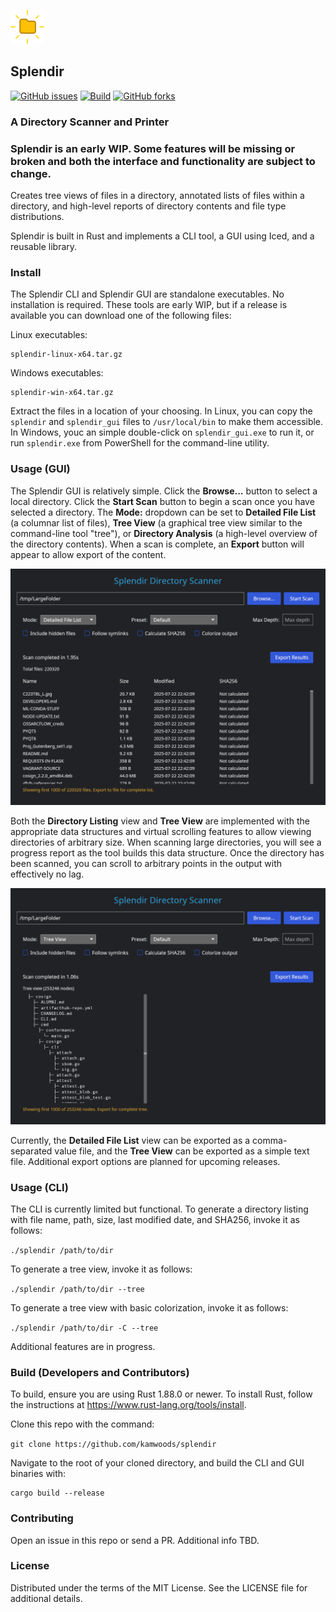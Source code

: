 ![Logo](https://github.com/kamwoods/splendir/blob/main/assets/splendir-logo-64.png)

## Splendir 

[![GitHub issues](https://img.shields.io/github/issues/kamwoods/splendir.svg)](https://github.com/kamwoods/splendir/issues)
[![Build](https://github.com/kamwoods/splendir/actions/workflows/rust.yml/badge.svg)](https://github.com/kamwoods/splendir/actions/workflows/rust.yml)
[![GitHub forks](https://img.shields.io/github/forks/kamwoods/splendir.svg)](https://github.com/kamwoods/splendir/network)

### A Directory Scanner and Printer

### Splendir is an early WIP. Some features will be missing or broken and both the interface and functionality are subject to change.

Creates tree views of files in a directory, annotated lists of files within a directory, and high-level reports of directory contents and file type distributions.

Splendir is built in Rust and implements a CLI tool, a GUI using Iced, and a reusable library.

### Install

The Splendir CLI and Splendir GUI are standalone executables. No installation is required. These tools are early WIP, but if a release is available you can download one of the following files:

Linux executables:
```
splendir-linux-x64.tar.gz
```

Windows executables:
```
splendir-win-x64.tar.gz
```

Extract the files in a location of your choosing. In Linux, you can copy the ```splendir``` and ```splendir_gui``` files to ```/usr/local/bin``` to make them accessible. In Windows, youc an simple double-click on ```splendir_gui.exe``` to run it, or run ```splendir.exe``` from PowerShell for the command-line utility.

### Usage (GUI)

The Splendir GUI is relatively simple. Click the **Browse...** button to select a local directory. Click the **Start Scan** button to begin a scan once you have selected a directory. The **Mode:** dropdown can be set to **Detailed File List** (a columnar list of files), **Tree View** (a graphical tree view similar to the command-line tool "tree"), or **Directory Analysis** (a high-level overview of the directory contents). When a scan is complete, an **Export** button will appear to allow export of the content.

![Splendir Directory Listing View](assets/sds-view1.png)

Both the **Directory Listing** view and **Tree View** are implemented with the appropriate data structures and virtual scrolling features to allow viewing directories of arbitrary size. When scanning large directories, you will see a progress report as the tool builds this data structure. Once the directory has been scanned, you can scroll to arbitrary points in the output with effectively no lag.

![Splendir Tree Listing View](assets/sds-view2.png)

Currently, the **Detailed File List** view can be exported as a comma-separated value file, and the **Tree View** can be exported as a simple text file. Additional export options are planned for upcoming releases.

### Usage (CLI)

The CLI is currently limited but functional. To generate a directory listing with file name, path, size, last modified date, and SHA256, invoke it as follows:

```./splendir /path/to/dir```

To generate a tree view, invoke it as follows:

```./splendir /path/to/dir --tree```

To generate a tree view with basic colorization, invoke it as follows:

```./splendir /path/to/dir -C --tree```

Additional features are in progress.

### Build (Developers and Contributors)

To build, ensure you are using Rust 1.88.0 or newer. To install Rust, follow the instructions at https://www.rust-lang.org/tools/install.

Clone this repo with the command:

```git clone https://github.com/kamwoods/splendir```

Navigate to the root of your cloned directory, and build the CLI and GUI binaries with:

```shell
cargo build --release
```

### Contributing

Open an issue in this repo or send a PR. Additional info TBD.

### License

Distributed under the terms of the MIT License. See the LICENSE file for additional details.
